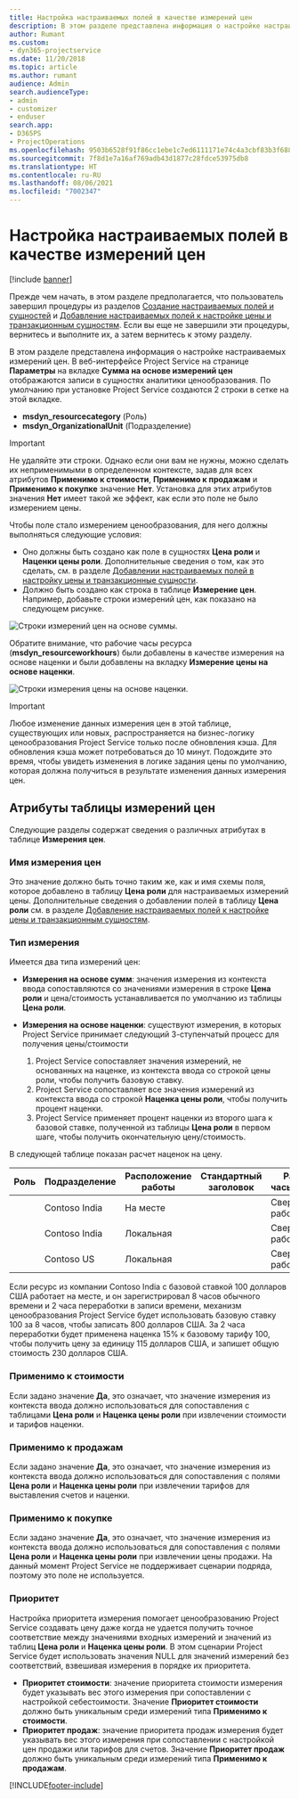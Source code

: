 ```yaml
---
title: Настройка настраиваемых полей в качестве измерений цен
description: В этом разделе представлена информация о настройке настраиваемых измерений цен.
author: Rumant
ms.custom:
- dyn365-projectservice
ms.date: 11/20/2018
ms.topic: article
ms.author: rumant
audience: Admin
search.audienceType:
- admin
- customizer
- enduser
search.app:
- D365PS
- ProjectOperations
ms.openlocfilehash: 9503b6528f91f86cc1ebe1c7ed6111171e74c4a3cbf83b3f68810c3ee5efdd28
ms.sourcegitcommit: 7f8d1e7a16af769adb43d1877c28fdce53975db8
ms.translationtype: HT
ms.contentlocale: ru-RU
ms.lasthandoff: 08/06/2021
ms.locfileid: "7002347"
---
```

# <a name="setting-up-custom-fields-as-pricing-dimensions"></a>Настройка настраиваемых полей в качестве измерений цен 

[!include [banner](../includes/psa-now-project-operations.md)]

Прежде чем начать, в этом разделе предполагается, что пользователь завершил процедуры из разделов [Создание настраиваемых полей и сущностей](create-custom-fields-entities.md) и [Добавление настраиваемых полей к настройке цены и транзакционным сущностям](field-references.md). Если вы еще не завершили эти процедуры, вернитесь и выполните их, а затем вернитесь к этому разделу. 

В этом разделе представлена информация о настройке настраиваемых измерений цен. В веб-интерфейсе Project Service на странице **Параметры** на вкладке **Сумма на основе измерений цен** отображаются записи в сущностях аналитики ценообразования. По умолчанию при установке Project Service создаются 2 строки в сетке на этой вкладке.

- **msdyn_resourcecategory** (Роль)
- **msdyn_OrganizationalUnit** (Подразделение)

> [!IMPORTANT]
> Не удаляйте эти строки. Однако если они вам не нужны, можно сделать их неприменимыми в определенном контексте, задав для всех атрибутов **Применимо к стоимости**, **Применимо к продажам** и **Применимо к покупке** значение **Нет**. Установка для этих атрибутов значения **Нет** имеет такой же эффект, как если это поле не было измерением цены.

Чтобы поле стало измерением ценообразования, для него должны выполняться следующие условия:

- Оно должны быть создано как поле в сущностях **Цена роли** и **Наценки цены роли**. Дополнительные сведения о том, как это сделать, см. в разделе [Добавлении настраиваемых полей в настройку цены и транзакционные сущности](field-references.md).
- Должно быть создано как строка в таблице **Измерение цен**. Например, добавьте строки измерений цен, как показано на следующем рисунке. 

![Строки измерений цен на основе суммы.](media/Amt-based-PD.png)

Обратите внимание, что рабочие часы ресурса (**msdyn_resourceworkhours**) были добавлены в качестве измерения на основе наценки и были добавлены на вкладку **Измерение цены на основе наценки**.

![Строки измерения цены на основе наценки.](media/Markup-based-PD.png)

> [!IMPORTANT]
> Любое изменение данных измерения цен в этой таблице, существующих или новых, распространяется на бизнес-логику ценообразования Project Service только после обновления кэша. Для обновления кэша может потребоваться до 10 минут. Подождите это время, чтобы увидеть изменения в логике задания цены по умолчанию, которая должна получиться в результате изменения данных измерения цен.


## <a name="attributes-of-the-pricing-dimensions-table"></a>Атрибуты таблицы измерений цен
Следующие разделы содержат сведения о различных атрибутах в таблице **Измерения цен**.

### <a name="pricing-dimension-name"></a>Имя измерения цен
Это значение должно быть точно таким же, как и имя схемы поля, которое добавлено в таблицу **Цена роли** для настраиваемых измерений цены. Дополнительные сведения о добавлении полей в таблицу **Цена роли** см. в разделе [Добавление настраиваемых полей к настройке цены и транзакционным сущностям](field-references.md).

### <a name="type-of-dimension"></a>Тип измерения
Имеется два типа измерений цен:
  
  - **Измерения на основе сумм**: значения измерения из контекста ввода сопоставляются со значениями измерения в строке **Цена роли** и цена/стоимость устанавливается по умолчанию из таблицы **Цена роли**.
  - **Измерения на основе наценки**: существуют измерения, в которых Project Service принимает следующий 3-ступенчатый процесс для получения цены/стоимости
 
    1. Project Service сопоставляет значения измерений, не основанных на наценке, из контекста ввода со строкой цены роли, чтобы получить базовую ставку.
    2. Project Service сопоставляет все значения измерений из контекста ввода со строкой **Наценка цены роли**, чтобы получить процент наценки.
    3. Project Service применяет процент наценки из второго шага к базовой ставке, полученной из таблицы **Цена роли** в первом шаге, чтобы получить окончательную цену/стоимость.
   
   В следующей таблице показан расчет наценок на цену.
  
| Роль        | Подразделение    |Расположение работы      |Стандартный заголовок      |Рабочие часы ресурса      |  Наценка|
| ------------|-------------|-------------------|--------------------|-------------------------|--------:|
|             | Contoso India|На месте            |                    |Сверхурочная работа                 |15     |
|             | Contoso India|Локальная             |                    |Сверхурочная работа                 |10     |
|             | Contoso US   |Локальная             |                    |Сверхурочная работа                 |20     |


Если ресурс из компании Contoso India с базовой ставкой 100 долларов США работает на месте, и он зарегистрировал 8 часов обычного времени и 2 часа переработки в записи времени, механизм ценообразования Project Service будет использовать базовую ставку 100 за 8 часов, чтобы записать 800 долларов США. За 2 часа переработки будет применена наценка 15% к базовому тарифу 100, чтобы получить цену за единицу 115 долларов США, и запишет общую стоимость 230 долларов США.

### <a name="applicable-to-cost"></a>Применимо к стоимости 
Если задано значение **Да**, это означает, что значение измерения из контекста ввода должно использоваться для сопоставления с таблицами **Цена роли** и **Наценка цены роли** при извлечении стоимости и тарифов наценки.

### <a name="applicable-to-sales"></a>Применимо к продажам
Если задано значение **Да**, это означает, что значение измерения из контекста ввода должно использоваться для сопоставления с полями **Цена роли** и **Наценка цены роли** при извлечении тарифов для выставления счетов и наценки.

### <a name="applicable-to-purchase"></a>Применимо к покупке
Если задано значение **Да**, это означает, что значение измерения из контекста ввода должно использоваться для сопоставления с полями **Цена роли** и **Наценка цены роли** при извлечении цены продажи. На данный момент Project Service не поддерживает сценарии подряда, поэтому это поле не используется. 

### <a name="priority"></a>Приоритет
Настройка приоритета измерения помогает ценообразованию Project Service создавать цену даже когда не удается получить точное соответствие между значениями входных измерений и значений из таблиц **Цена роли** и **Наценка цены роли**. В этом сценарии Project Service будет использовать значения NULL для значений измерений без соответствий, взвешивая измерения в порядке их приоритета.

- **Приоритет стоимости**: значение приоритета стоимости измерения будет указывать вес этого измерения при сопоставлении с настройкой себестоимости. Значение **Приоритет стоимости** должно быть уникальным среди измерений типа **Применимо к стоимости**.
- **Приоритет продаж**: значение приоритета продаж измерения будет указывать вес этого измерения при сопоставлении с настройкой цен продажи или тарифов для счетов. Значение **Приоритет продаж** должно быть уникальным среди измерений типа **Применимо к продажам**.


[!INCLUDE[footer-include](../includes/footer-banner.md)]